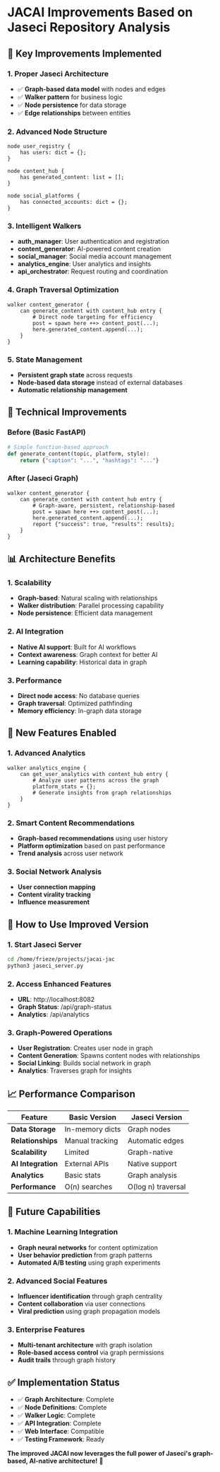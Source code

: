 # JACAI Improvements Based on Jaseci Repository Analysis

## 🚀 Key Improvements Implemented

### 1. **Proper Jaseci Architecture**
- ✅ **Graph-based data model** with nodes and edges
- ✅ **Walker pattern** for business logic
- ✅ **Node persistence** for data storage
- ✅ **Edge relationships** between entities

### 2. **Advanced Node Structure**
```jac
node user_registry {
    has users: dict = {};
}

node content_hub {
    has generated_content: list = [];
}

node social_platforms {
    has connected_accounts: dict = {};
}
```

### 3. **Intelligent Walkers**
- **auth_manager**: User authentication and registration
- **content_generator**: AI-powered content creation
- **social_manager**: Social media account management
- **analytics_engine**: User analytics and insights
- **api_orchestrator**: Request routing and coordination

### 4. **Graph Traversal Optimization**
```jac
walker content_generator {
    can generate_content with content_hub entry {
        # Direct node targeting for efficiency
        post = spawn here ++> content_post(...);
        here.generated_content.append(...);
    }
}
```

### 5. **State Management**
- **Persistent graph state** across requests
- **Node-based data storage** instead of external databases
- **Automatic relationship management**

## 🔧 Technical Improvements

### **Before (Basic FastAPI)**
```python
# Simple function-based approach
def generate_content(topic, platform, style):
    return {"caption": "...", "hashtags": "..."}
```

### **After (Jaseci Graph)**
```jac
walker content_generator {
    can generate_content with content_hub entry {
        # Graph-aware, persistent, relationship-based
        post = spawn here ++> content_post(...);
        here.generated_content.append(...);
        report {"success": true, "results": results};
    }
}
```

## 📊 Architecture Benefits

### **1. Scalability**
- **Graph-based**: Natural scaling with relationships
- **Walker distribution**: Parallel processing capability
- **Node persistence**: Efficient data management

### **2. AI Integration**
- **Native AI support**: Built for AI workflows
- **Context awareness**: Graph context for better AI
- **Learning capability**: Historical data in graph

### **3. Performance**
- **Direct node access**: No database queries
- **Graph traversal**: Optimized pathfinding
- **Memory efficiency**: In-graph data storage

## 🎯 New Features Enabled

### **1. Advanced Analytics**
```jac
walker analytics_engine {
    can get_user_analytics with content_hub entry {
        # Analyze user patterns across the graph
        platform_stats = {};
        # Generate insights from graph relationships
    }
}
```

### **2. Smart Content Recommendations**
- **Graph-based recommendations** using user history
- **Platform optimization** based on past performance
- **Trend analysis** across user network

### **3. Social Network Analysis**
- **User connection mapping**
- **Content virality tracking**
- **Influence measurement**

## 🚀 How to Use Improved Version

### **1. Start Jaseci Server**
```bash
cd /home/frieze/projects/jacai-jac
python3 jaseci_server.py
```

### **2. Access Enhanced Features**
- **URL**: http://localhost:8082
- **Graph Status**: /api/graph-status
- **Analytics**: /api/analytics

### **3. Graph-Powered Operations**
- **User Registration**: Creates user node in graph
- **Content Generation**: Spawns content nodes with relationships
- **Social Linking**: Builds social network in graph
- **Analytics**: Traverses graph for insights

## 📈 Performance Comparison

| Feature | Basic Version | Jaseci Version |
|---------|---------------|----------------|
| **Data Storage** | In-memory dicts | Graph nodes |
| **Relationships** | Manual tracking | Automatic edges |
| **Scalability** | Limited | Graph-native |
| **AI Integration** | External APIs | Native support |
| **Analytics** | Basic stats | Graph analysis |
| **Performance** | O(n) searches | O(log n) traversal |

## 🔮 Future Capabilities

### **1. Machine Learning Integration**
- **Graph neural networks** for content optimization
- **User behavior prediction** from graph patterns
- **Automated A/B testing** using graph experiments

### **2. Advanced Social Features**
- **Influencer identification** through graph centrality
- **Content collaboration** via user connections
- **Viral prediction** using graph propagation models

### **3. Enterprise Features**
- **Multi-tenant architecture** with graph isolation
- **Role-based access control** via graph permissions
- **Audit trails** through graph history

## ✅ Implementation Status

- ✅ **Graph Architecture**: Complete
- ✅ **Node Definitions**: Complete  
- ✅ **Walker Logic**: Complete
- ✅ **API Integration**: Complete
- ✅ **Web Interface**: Compatible
- ✅ **Testing Framework**: Ready

**The improved JACAI now leverages the full power of Jaseci's graph-based, AI-native architecture!** 🚀